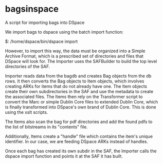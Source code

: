 bagsinspace
===========

A script for importing bags into DSpace



We import bags to dspace using the batch import function:

$: /home/dspace/bin/dspace import 

However, to import this way, the data must be organized into a Simple Archive Format, which is a prescribed set of directories and files that DSpace will look for.  The Importer uses the SAFBuilder to build the top level directories of the SAF.

Importer reads data from the bagdb and creates Bag objects from the db rows.  It then converts the Bag objects to Item objects, which involves creating ARKs for items that do not already have one. The Item objects create their own subdirectories in the SAF and use the metadata to create the associated files. The Items then rely on the Transformer script to convert the Marc or simple Dublin Core files to extended Dublin Core, which is finally transformed into DSpace's own brand of Dublin Core.  This is done using the xslt scripts.

The Items also scan the bag for pdf directories and add the found pdfs to the list of bitstreams in its "contents" file.

Additionally, Items create a "handle" file which contains the item's unique identifier. In our case, we are feeding DSpace ARKs instead of handles.

Once each bag has created its own subdir in the SAF, the Importer calls the dspace import function and points it at the SAF it has built.
